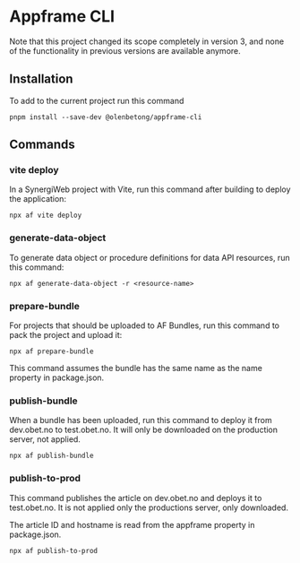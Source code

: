 # Appframe CLI

Note that this project changed its scope completely in version 3, and none of the functionality in previous versions
are available anymore.

## Installation

To add to the current project run this command

```
pnpm install --save-dev @olenbetong/appframe-cli
```

## Commands

### vite deploy

In a SynergiWeb project with Vite, run this command after building to deploy the application:

```
npx af vite deploy
```

### generate-data-object

To generate data object or procedure definitions for data API resources, run this command:

```
npx af generate-data-object -r <resource-name>
```

### prepare-bundle

For projects that should be uploaded to AF Bundles, run this command to pack the project and upload it:

```
npx af prepare-bundle
```

This command assumes the bundle has the same name as the name property in package.json.

### publish-bundle

When a bundle has been uploaded, run this command to deploy it from dev.obet.no to test.obet.no. It will
only be downloaded on the production server, not applied.

```
npx af publish-bundle
```

### publish-to-prod

This command publishes the article on dev.obet.no and deploys it to test.obet.no. It is not applied
only the productions server, only downloaded.

The article ID and hostname is read from the appframe property in package.json.

```
npx af publish-to-prod
```
